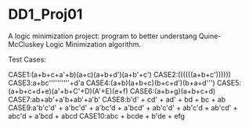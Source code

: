 # DD1_Proj01
 A logic minimization project: program to better understang Quine-McCluskey Logic Minimization algorithm.
 
 Test Cases:
 
 CASE1:(a+b+c+a'+b)(a+c)(a+b+d')(a+b'+c')
 CASE2:((((((a+b+c'))))))
 CASE3:a+bc''''''''''+d'a
 CASE4:(a+b)(a+b+c)(b+c+d')(b+a+d''')
 CASE5:(a+b+c+d+e)(a'+b+C'+D)(A'+E)(e+f)
 CASE6:(a+b+g)(a+b+c+d)
 CASE7:ab+ab'+a'b+ab'+a'b'
 CASE8:b'd' + cd' + ad' + bd + bc + ab
 CASE9:a'b'c'd' + a'bc'd' + a'bc'd + a'bcd' + ab'c'd' + ab'c'd + ab'cd' + abc'd + a'bcd + abcd
 CASE10:abc + bcde + b'de + efg
